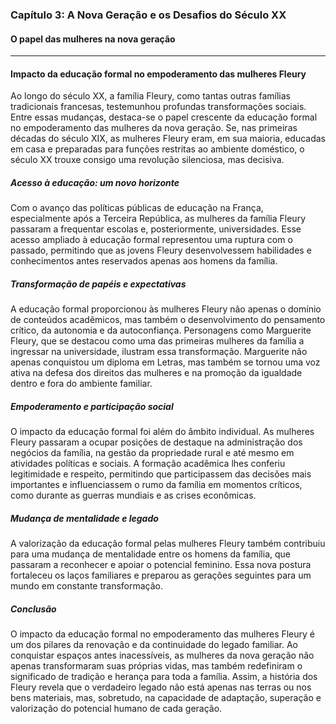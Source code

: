
### Capítulo 3: A Nova Geração e os Desafios do Século XX

#### O papel das mulheres na nova geração

---

#### Impacto da educação formal no empoderamento das mulheres Fleury

Ao longo do século XX, a família Fleury, como tantas outras famílias tradicionais francesas, testemunhou profundas transformações sociais. Entre essas mudanças, destaca-se o papel crescente da educação formal no empoderamento das mulheres da nova geração. Se, nas primeiras décadas do século XIX, as mulheres Fleury eram, em sua maioria, educadas em casa e preparadas para funções restritas ao ambiente doméstico, o século XX trouxe consigo uma revolução silenciosa, mas decisiva.

##### Acesso à educação: um novo horizonte

Com o avanço das políticas públicas de educação na França, especialmente após a Terceira República, as mulheres da família Fleury passaram a frequentar escolas e, posteriormente, universidades. Esse acesso ampliado à educação formal representou uma ruptura com o passado, permitindo que as jovens Fleury desenvolvessem habilidades e conhecimentos antes reservados apenas aos homens da família.

##### Transformação de papéis e expectativas

A educação formal proporcionou às mulheres Fleury não apenas o domínio de conteúdos acadêmicos, mas também o desenvolvimento do pensamento crítico, da autonomia e da autoconfiança. Personagens como Marguerite Fleury, que se destacou como uma das primeiras mulheres da família a ingressar na universidade, ilustram essa transformação. Marguerite não apenas conquistou um diploma em Letras, mas também se tornou uma voz ativa na defesa dos direitos das mulheres e na promoção da igualdade dentro e fora do ambiente familiar.

##### Empoderamento e participação social

O impacto da educação formal foi além do âmbito individual. As mulheres Fleury passaram a ocupar posições de destaque na administração dos negócios da família, na gestão da propriedade rural e até mesmo em atividades políticas e sociais. A formação acadêmica lhes conferiu legitimidade e respeito, permitindo que participassem das decisões mais importantes e influenciassem o rumo da família em momentos críticos, como durante as guerras mundiais e as crises econômicas.

##### Mudança de mentalidade e legado

A valorização da educação formal pelas mulheres Fleury também contribuiu para uma mudança de mentalidade entre os homens da família, que passaram a reconhecer e apoiar o potencial feminino. Essa nova postura fortaleceu os laços familiares e preparou as gerações seguintes para um mundo em constante transformação.

##### Conclusão

O impacto da educação formal no empoderamento das mulheres Fleury é um dos pilares da renovação e da continuidade do legado familiar. Ao conquistar espaços antes inacessíveis, as mulheres da nova geração não apenas transformaram suas próprias vidas, mas também redefiniram o significado de tradição e herança para toda a família. Assim, a história dos Fleury revela que o verdadeiro legado não está apenas nas terras ou nos bens materiais, mas, sobretudo, na capacidade de adaptação, superação e valorização do potencial humano de cada geração.
```
